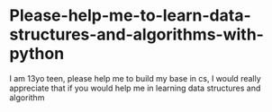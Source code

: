 # Please-help-me-to-learn-data-structures-and-algorithms-with-python
I am 13yo teen, please help me to build my base in cs, I would really appreciate that if you would help me in learning data structures and algorithm
